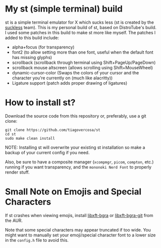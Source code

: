 # My st (simple terminal) build

st is a simple terminal emulator for X which sucks less (st is created by the [suckless](https://suckless.org) team).  This is my personal build of st, based on DistroTube's build.  I used some patches in this build to make st more like myself.  The patches I added to this build include:
+ alpha+focus (for transparency)
+ font2 (to allow setting more than one font, useful when the default font has missing glyphs)
+ scrollback (scrollback through terminal using Shift+PageUp/PageDown)
+ scrollback mouse altscreen (allows scrolling using Shift+MouseWheel)
+ dynamic-cursor-color (Swaps the colors of your cursor and the character you're currently on (much like alacritty))
+ Ligature support (patch adds proper drawing of ligatures)

# How to install st?

Download the source code from this repository or, preferably, use a git clone:

	git clone https://github.com/tiagovercosa/st
	cd st
    sudo make clean install

NOTE: Installing st will overwrite your existing st installation so make a backup of your current config if you need.

Also, be sure to have a composite manager (`xcompmgr`, `picom`, `compton`, etc.) running if you want transparency, and the `mononoki Nerd Font` to properly render stuff.

# Small Note on Emojis and Special Characters

If st crashes when viewing emojis, install [libxft-bgra](https://aur.archlinux.org/packages/libxft-bgra/) or [libxft-bgra-git](https://aur.archlinux.org/packages/libxft-bgra-git/) from the AUR.

Note that some special characters may appear truncated if too wide. You might want to manually set your emoji/special character font to a lower size in the `config.h` file to avoid this.
